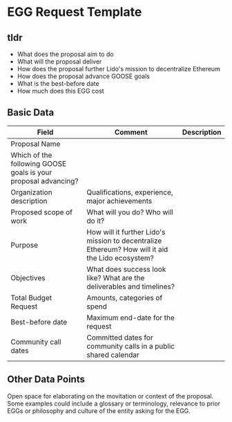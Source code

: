 # EGG Request Template

## tldr

* What does the proposal aim to do
* What will the proposal deliver
* How does the proposal further Lido's mission to decentralize Ethereum
* How does the proposal advance GOOSE goals
* What is the best-before date
* How much does this EGG cost

## Basic Data

| Field                                                          	| Comment                                                                                          	| Description 	|
|----------------------------------------------------------------	|--------------------------------------------------------------------------------------------------	|-------------	|
| Proposal Name                                                  	|                                                                                                  	|             	|
| Which of the following GOOSE goals is your proposal advancing? 	|                                                                                                  	|             	|
| Organization description                                       	| Qualifications, experience, major achievements                                                   	|             	|
| Proposed scope of work                                         	| What will you do? Who will do it?                                                                	|             	|
| Purpose                                                        	| How will it further Lido's mission to decentralize Ethereum? How will it aid the Lido ecosystem? 	|             	|
| Objectives                                                     	| What does success look like? What are the deliverables and timelines?                            	|             	|
| Total Budget Request                                           	| Amounts, categories of spend                                                                     	|             	|
| Best-before date                                               	| Maximum end-date for the request                                                                 	|             	|
| Community call dates                                           	| Committed dates for community calls in a public shared calendar                                  	|             	|

## Other Data Points

Open space for elaborating on the movitation or context of the proposal. Some examples could include a glossary or terminology, relevance to prior EGGs or philosophy and culture of the entity asking for the EGG.
